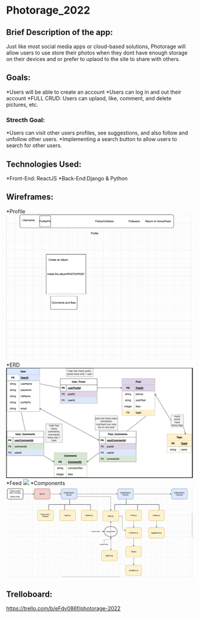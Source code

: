 # Photorage_2022

## Brief Description of the app:
Just like most social media apps or cloud-based solutions, Photorage will allow users to use store their photos when they dont have enough storage on their devices and or prefer to uplaod to the site to share with others. 

## Goals:
*Users will be able to create an account
*Users can log in and out their account
*FULL CRUD: Users can uplaod, like, comment, and delete pictures, etc.
### Strecth Goal:
*Users can visit other users profiles, see suggestions, and also follow and unfollow other users. 
*Implementing a search button to allow users to search for other users.

## Technologies Used:
*Front-End: ReactJS
*Back-End:Django & Python

## Wireframes:
*Profile <img src="Profile.png">
*ERD <img src="ERD.png">
*Feed <img src="Screen Shot 2022-12-23 at 7.09.13 AM">
*Components <img src="component.png">


## Trelloboard:
https://trello.com/b/eFdv086f/photorage-2022
